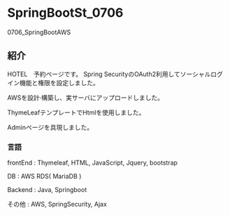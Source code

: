 # SpringBootSt_0706
0706_SpringBootAWS

## 紹介
HOTEL　予約ページです。
Spring SecurityのOAuth2利用してソーシャルログイン機能と権限を設定しました。

AWSを設計·構築し、実サーバにアップロードしました。

ThymeLeafテンプレートでHtmlを使用しました。

Adminページを具現しました。



### 言語
frontEnd : Thymeleaf, HTML, JavaScript, Jquery, bootstrap

DB : AWS RDS( MariaDB )

Backend : Java, Springboot

その他 : AWS, SpringSecurity, Ajax
